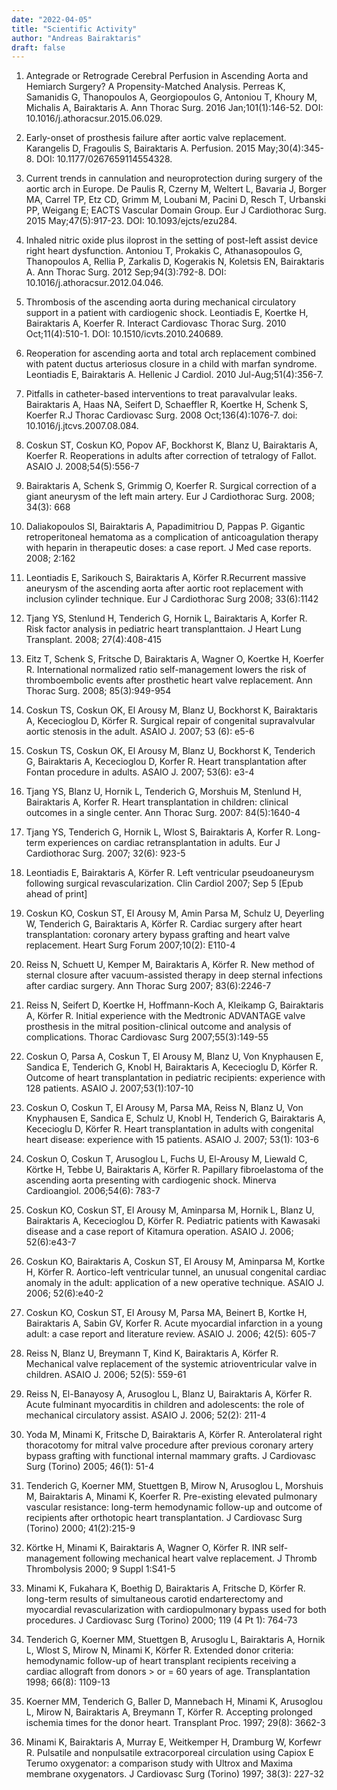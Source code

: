 ```yaml
---
date: "2022-04-05"
title: "Scientific Activity"
author: "Andreas Bairaktaris"
draft: false
---
```


1. Antegrade or Retrograde Cerebral Perfusion in Ascending Aorta and Hemiarch Surgery? A Propensity-Matched Analysis. Perreas K, Samanidis G, Thanopoulos A, Georgiopoulos G, Antoniou T, Khoury M, Michalis A, Bairaktaris A. Ann Thorac Surg. 2016 Jan;101(1):146-52. DOI: 10.1016/j.athoracsur.2015.06.029.

2. Early-onset of prosthesis failure after aortic valve replacement. Karangelis D, Fragoulis S, Bairaktaris A. Perfusion. 2015 May;30(4):345-8. DOI: 10.1177/0267659114554328.

3. Current trends in cannulation and neuroprotection during surgery of the aortic arch in Europe. De Paulis R, Czerny M, Weltert L, Bavaria J, Borger MA, Carrel TP, Etz CD, Grimm M, Loubani M, Pacini D, Resch T, Urbanski PP, Weigang E; EACTS Vascular Domain Group. Eur J Cardiothorac Surg. 2015 May;47(5):917-23. DOI: 10.1093/ejcts/ezu284.

4. Inhaled nitric oxide plus iloprost in the setting of post-left assist device right heart dysfunction. Antoniou T, Prokakis C, Athanasopoulos G, Thanopoulos A, Rellia P, Zarkalis D, Kogerakis N, Koletsis EN, Bairaktaris A. Ann Thorac Surg. 2012 Sep;94(3):792-8. DOI: 10.1016/j.athoracsur.2012.04.046.

5. Thrombosis of the ascending aorta during mechanical circulatory support in a patient with cardiogenic shock. Leontiadis E, Koertke H, Bairaktaris A, Koerfer R. Interact Cardiovasc Thorac Surg. 2010 Oct;11(4):510-1. DOI: 10.1510/icvts.2010.240689.

6. Reoperation for ascending aorta and total arch replacement combined with patent ductus arteriosus closure in a child with marfan syndrome. Leontiadis E, Bairaktaris A. Hellenic J Cardiol. 2010 Jul-Aug;51(4):356-7.

7. Pitfalls in catheter-based interventions to treat paravalvular leaks. Bairaktaris A, Haas NA, Seifert D, Schaeffler R, Koertke H, Schenk S, Koerfer R.J Thorac Cardiovasc Surg. 2008 Oct;136(4):1076-7. doi: 10.1016/j.jtcvs.2007.08.084.

8. Coskun ST, Coskun KO, Popov AF, Bockhorst K, Blanz U, Bairaktaris A, Koerfer R. Reoperations in adults after correction of tetralogy of Fallot. ASAIO J. 2008;54(5):556-7

9. Bairaktaris A, Schenk S, Grimmig O, Koerfer R. Surgical correction of a giant aneurysm of the left main artery. Eur J Cardiothorac Surg. 2008; 34(3): 668

10. Daliakopoulos SI, Bairaktaris A, Papadimitriou D, Pappas P. Gigantic retroperitoneal hematoma as a complication of anticoagulation therapy with heparin in therapeutic doses: a case report. J Med case reports. 2008; 2:162

11. Leontiadis E, Sarikouch S, Bairaktaris A, Körfer R.Recurrent massive aneurysm of the ascending aorta after aortic root replacement with inclusion cylinder technique. Eur J Cardiothorac Surg 2008; 33(6):1142

12. Tjang YS, Stenlund H, Tenderich G, Hornik L, Bairaktaris A, Korfer R. Risk factor analysis in pediatric heart transplanttaion. J Heart Lung Transplant. 2008; 27(4):408-415

13. Eitz T, Schenk S, Fritsche D, Bairaktaris A, Wagner O, Koertke H, Koerfer R. International normalized ratio self-management lowers the risk of thromboembolic events after prosthetic heart valve replacement. Ann Thorac Surg. 2008; 85(3):949-954

14. Coskun TS, Coskun OK, El Arousy M, Blanz U, Bockhorst K, Bairaktaris A, Kececioglou D, Körfer R. Surgical repair of congenital supravalvular aortic stenosis in the adult. ASAIO J. 2007; 53 (6): e5-6

15. Coskun TS, Coskun OK, El Arousy M, Blanz U, Bockhorst K, Tenderich G, Bairaktaris A, Kececioglou D, Korfer R. Heart transplantation after Fontan procedure in adults. ASAIO J. 2007; 53(6): e3-4 

16. Tjang YS, Blanz U, Hornik L, Tenderich G, Morshuis M, Stenlund H, Bairaktaris A, Korfer R. Heart transplantation in children: clinical outcomes in a single center. Ann Thorac Surg. 2007: 84(5):1640-4

17. Tjang YS, Tenderich G, Hornik L, Wlost S, Bairaktaris A, Korfer R. Long-term experiences on cardiac retransplantation in adults. Eur J Cardiothorac Surg. 2007; 32(6): 923-5

18. Leontiadis E, Bairaktaris A, Körfer R. Left ventricular pseudoaneurysm following surgical revascularization. Clin Cardiol 2007; Sep 5 [Epub ahead of print] 

19. Coskun KO, Coskun ST, El Arousy M, Amin Parsa M, Schulz U, Deyerling W, Tenderich G, Bairaktaris A, Körfer R. Cardiac surgery after heart transplantation: coronary artery bypass grafting and heart valve replacement. Heart Surg Forum 2007;10(2): E110-4 

20. Reiss N, Schuett U, Kemper M, Bairaktaris A, Körfer R. New method of sternal closure after vacuum-assisted therapy in deep sternal infections after cardiac surgery. Ann Thorac Surg 2007; 83(6):2246-7

21. Reiss N, Seifert D, Koertke H, Hoffmann-Koch A, Kleikamp G, Bairaktaris A, Körfer R. Initial experience with the Medtronic ADVANTAGE valve prosthesis in the mitral position-clinical outcome and analysis of complications. Thorac Cardiovasc Surg 2007;55(3):149-55

22. Coskun O, Parsa A, Coskun T, El Arousy M, Blanz U, Von Knyphausen E, Sandica E, Tenderich G, Knobl H, Bairaktaris A, Kececioglu D, Körfer R. Outcome of heart transplantation in pediatric recipients: experience with 128 patients. ASAIO J. 2007;53(1):107-10

23. Coskun O, Coskun T, El Arousy M, Parsa MA, Reiss N, Blanz U, Von Knyphausen E, Sandica E, Schulz U, Knobl H, Tenderich G, Bairaktaris A, Kececioglu D, Körfer R. Heart transplantation in adults with congenital heart disease: experience with 15 patients. ASAIO J. 2007; 53(1): 103-6 

24. Coskun O, Coskun T, Arusoglou L, Fuchs U, El-Arousy M, Liewald C, Körtke H, Tebbe U, Bairaktaris A, Körfer R. Papillary fibroelastoma of the ascending aorta presenting with cardiogenic shock. Minerva Cardioangiol. 2006;54(6): 783-7

25. Coskun KO, Coskun ST, El Arousy M, Aminparsa M, Hornik L, Blanz U, Bairaktaris A, Kececioglou D, Körfer R. Pediatric patients with Kawasaki disease and a case report of Kitamura operation. ASAIO J. 2006; 52(6):e43-7

26. Coskun KO, Bairaktaris A, Coskun ST, El Arousy M, Aminparsa M, Kortke H, Körfer R. Aortico-left ventricular tunnel, an unusual congenital cardiac anomaly in the adult: application of a new operative technique. ASAIO J. 2006; 52(6):e40-2

27. Coskun KO, Coskun ST, El Arousy M, Parsa MA, Beinert B, Kortke H, Bairaktaris A, Sabin GV, Korfer R. Acute myocardial infarction in a young adult: a case report and literature review. ASAIO J. 2006; 42(5): 605-7

28. Reiss N, Blanz U, Breymann T, Kind K, Bairaktaris A, Körfer R. Mechanical valve replacement of the systemic atrioventricular valve in children. ASAIO J. 2006; 52(5): 559-61

29. Reiss N, El-Banayosy A, Arusoglou L, Blanz U, Bairaktaris A, Körfer R. Acute fulminant myocarditis in children and adolescents: the role of mechanical circulatory assist. ASAIO J. 2006; 52(2): 211-4

30. Yoda M, Minami K, Fritsche D, Bairaktaris A, Körfer R. Anterolateral right thoracotomy for mitral valve procedure after previous coronary artery bypass grafting with functional internal mammary grafts. J Cardiovasc Surg (Torino) 2005; 46(1): 51-4

31. Tenderich G, Koerner MM, Stuettgen B, Mirow N, Arusoglou L, Morshuis M, Bairaktaris A, Minami K, Koerfer R. Pre-existing elevated pulmonary vascular resistance: long-term hemodynamic follow-up and outcome of recipients after orthotopic heart transplantation. J Cardiovasc Surg (Torino) 2000; 41(2):215-9 

32. Körtke H, Minami K, Bairaktaris A, Wagner O, Körfer R. INR self-management following mechanical heart valve replacement. J Thromb Thrombolysis 2000; 9 Suppl 1:S41-5

33. Minami K, Fukahara K, Boethig D, Bairaktaris A, Fritsche D, Körfer R. long-term results of simultaneous carotid endarterectomy and myocardial revascularization with cardiopulmonary bypass used for both procedures. J Cardiovasc Surg (Torino) 2000; 119 (4 Pt 1): 764-73

34. Tenderich G, Koerner MM, Stuettgen B, Arusoglu L, Bairaktaris A, Hornik L, Wlost S, Mirow N, Minami K, Körfer R. Extended donor criteria: hemodynamic follow-up of heart transplant recipients receiving a cardiac allograft from donors > or = 60 years of age. Transplantation 1998; 66(8): 1109-13

35. Koerner MM, Tenderich G, Baller D, Mannebach H, Minami K, Arusoglou L, Mirow N, Bairaktaris A, Breymann T, Körfer R. Accepting prolonged ischemia times for the donor heart. Transplant Proc. 1997; 29(8): 3662-3

36. Minami K, Bairaktaris A, Murray E, Weitkemper H, Dramburg W, Korfewr R. Pulsatile and nonpulsatile extracorporeal circulation using Capiox E Terumo oxygenator: a comparison study with Ultrox and Maxima membrane oxygenators. J Cardiovasc Surg (Torino) 1997; 38(3): 227-32

